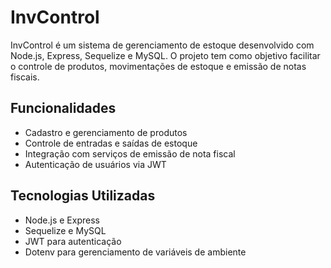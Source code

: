 # InvControl
InvControl é um sistema de gerenciamento de estoque desenvolvido com Node.js, Express, Sequelize e MySQL. 
O projeto tem como objetivo facilitar o controle de produtos, movimentações de estoque e emissão de notas fiscais.

## Funcionalidades
- Cadastro e gerenciamento de produtos
- Controle de entradas e saídas de estoque
- Integração com serviços de emissão de nota fiscal
- Autenticação de usuários via JWT

## Tecnologias Utilizadas
- Node.js e Express
- Sequelize e MySQL
- JWT para autenticação
- Dotenv para gerenciamento de variáveis de ambiente

